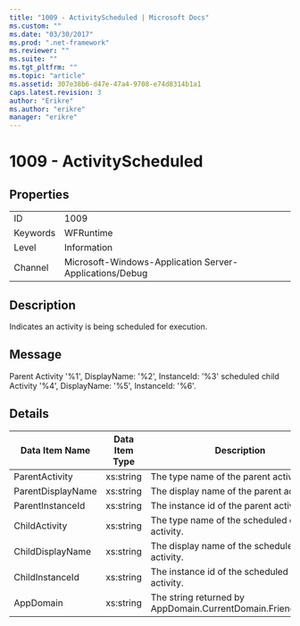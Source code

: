```yaml
---
title: "1009 - ActivityScheduled | Microsoft Docs"
ms.custom: ""
ms.date: "03/30/2017"
ms.prod: ".net-framework"
ms.reviewer: ""
ms.suite: ""
ms.tgt_pltfrm: ""
ms.topic: "article"
ms.assetid: 307e38b6-d47e-47a4-9708-e74d8314b1a1
caps.latest.revision: 3
author: "Erikre"
ms.author: "erikre"
manager: "erikre"
---
```

# 1009 - ActivityScheduled
## Properties  
  
|||  
|-|-|  
|ID|1009|  
|Keywords|WFRuntime|  
|Level|Information|  
|Channel|Microsoft-Windows-Application Server-Applications/Debug|  
  
## Description  
 Indicates an activity is being scheduled for execution.  
  
## Message  
 Parent Activity '%1', DisplayName: '%2', InstanceId: '%3' scheduled child Activity '%4', DisplayName: '%5', InstanceId: '%6'.  
  
## Details  
  
|Data Item Name|Data Item Type|Description|  
|--------------------|--------------------|-----------------|  
|ParentActivity|xs:string|The type name of the parent activity.|  
|ParentDisplayName|xs:string|The display name of the parent activity.|  
|ParentInstanceId|xs:string|The instance id of the parent activity.|  
|ChildActivity|xs:string|The type name of the scheduled child activity.|  
|ChildDisplayName|xs:string|The display name of the scheduled child activity.|  
|ChildInstanceId|xs:string|The instance id of the scheduled child activity.|  
|AppDomain|xs:string|The string returned by AppDomain.CurrentDomain.FriendlyName.|
